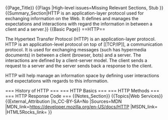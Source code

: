 {{Page_Title}}
{{Flags
|High-level issues=Missing Relevant Sections, Stub
}}
{{Summary_Section|HTTP is an application-layer protocol used for exchanging information on the Web. It defines and manages the expectations and interactions with regard the information in between a client and a server.}}
{{Basic Page}}
==HTTP==

The Hypertext Transfer Protocol (HTTP) is an application-layer protocol. HTTP is an application-level protocol on top of [[TCP/IP]], a communication protocol. It is used for exchanging messages (such has hypermedia documents) in between a client (browser, bots) and a server. The interactions are defined by a client-server model. The client sends a request to a server and the server sends back a response to the client.

HTTP will help manage an information space by defining user interactions and expectations with regards to this information.

=== History of HTTP ===
=== HTTP Basics ===
=== HTTP Methods ===
=== HTTP Response Code ===
{{Notes_Section}}
{{Topics|Web Services}}
{{External_Attribution
|Is_CC-BY-SA=No
|Sources=MDN
|MDN_link=https://developer.mozilla.org/en-US/docs/HTTP
|MSDN_link=
|HTML5Rocks_link=
}}
